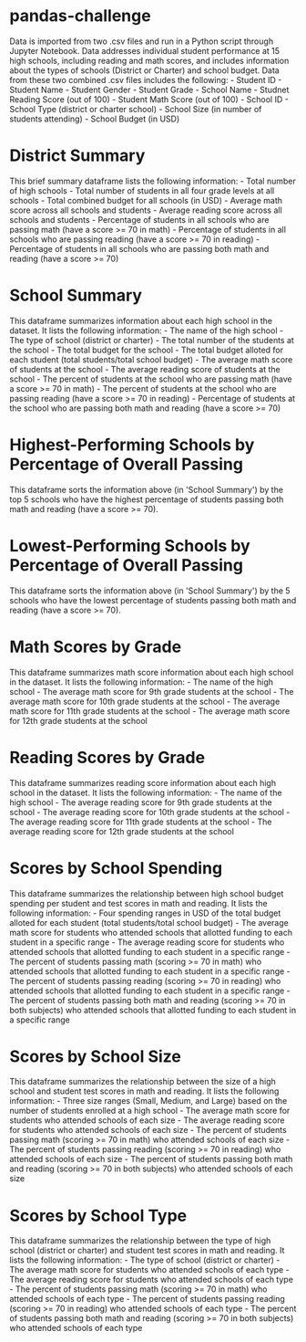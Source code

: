 # pandas-challenge
Data is imported from two .csv files and run in a Python script through Jupyter Notebook. 
Data addresses individual student performance at 15 high schools, including reading and math scores, and includes information about the types of schools (District or Charter) and school budget. Data from these two combined .csv files includes the following:
    - Student ID
    - Student Name
    - Student Gender
    - Student Grade
    - School Name
    - Studnet Reading Score (out of 100)
    - Student Math Score (out of 100)
    - School ID
    - School Type (district or charter school)
    - School Size (in number of students attending)
    - School Budget (in USD)

<h1>District Summary</h1>
This brief summary dataframe lists the following information:
    - Total number of high schools
    - Total number of students in all four grade levels at all schools
    - Total combined budget for all schools (in USD)
    - Average math score across all schools and students
    - Average reading score across all schools and students
    - Percentage of students in all schools who are passing math (have a score >= 70 in math)
    - Percentage of students in all schools who are passing reading (have a score >= 70 in reading)
    - Percentage of students in all schools who are passing both math and reading (have a score >= 70)

<h1>School Summary</h1>
This dataframe summarizes information about each high school in the dataset. It lists the following information:
    - The name of the high school
    - The type of school (district or charter)
    - The total number of the students at the school
    - The total budget for the school
    - The total budget alloted for each student (total students/total school budget)
    - The average math score of students at the school
    - The average reading score of students at the school
    - The percent of students at the school who are passing math (have a score >= 70 in math)
    - The percent of students at the school who are passing reading (have a score >= 70 in reading)
    - Percentage of students at the school who are passing both math and reading (have a score >= 70)

<h1>Highest-Performing Schools by Percentage of Overall Passing</h1>
This dataframe sorts the information above (in 'School Summary') by the top 5 schools who have the highest percentage of students passing both math and reading (have a score >= 70).

<h1>Lowest-Performing Schools by Percentage of Overall Passing</h1>
This dataframe sorts the information above (in 'School Summary') by the 5 schools who have the lowest percentage of students passing both math and reading (have a score >= 70).

<h1>Math Scores by Grade</h1>
This dataframe summarizes math score information about each high school in the dataset. It lists the following information:
    - The name of the high school
    - The average math score for 9th grade students at the school
    - The average math score for 10th grade students at the school
    - The average math score for 11th grade students at the school
    - The average math score for 12th grade students at the school

<h1>Reading Scores by Grade</h1>
This dataframe summarizes reading score information about each high school in the dataset. It lists the following information:
    - The name of the high school
    - The average reading score for 9th grade students at the school
    - The average reading score for 10th grade students at the school
    - The average reading score for 11th grade students at the school
    - The average reading score for 12th grade students at the school

<h1>Scores by School Spending</h1>
This dataframe summarizes the relationship between high school budget spending per student and test scores in math and reading. It lists the following information:
    - Four spending ranges in USD of the total budget alloted for each student (total students/total school budget)
    - The average math score for students who attended schools that allotted funding to each student in a specific range
    - The average reading score for students who attended schools that allotted funding to each student in a specific range
    - The percent of students passing math (scoring >= 70 in math) who attended schools that allotted funding to each student in a specific range
    - The percent of students passing reading (scoring >= 70 in reading) who attended schools that allotted funding to each student in a specific range
    - The percent of students passing both math and reading (scoring >= 70 in both subjects) who attended schools that allotted funding to each student in a specific range

<h1>Scores by School Size</h1>
This dataframe summarizes the relationship between the size of a high school and student test scores in math and reading. It lists the following information:
    - Three size ranges (Small, Medium, and Large) based on the number of students enrolled at a high school
    - The average math score for students who attended schools of each size
    - The average reading score for students who attended schools of each size
    - The percent of students passing math (scoring >= 70 in math) who attended schools of each size
    - The percent of students passing reading (scoring >= 70 in reading) who attended schools of each size
    - The percent of students passing both math and reading (scoring >= 70 in both subjects) who attended schools of each size

<h1>Scores by School Type</h1>
This dataframe summarizes the relationship between the type of high school (district or charter) and student test scores in math and reading. It lists the following information:
    - The type of school (district or charter)
    - The average math score for students who attended schools of each type
    - The average reading score for students who attended schools of each type
    - The percent of students passing math (scoring >= 70 in math) who attended schools of each type
    - The percent of students passing reading (scoring >= 70 in reading) who attended schools of each type
    - The percent of students passing both math and reading (scoring >= 70 in both subjects) who attended schools of each type